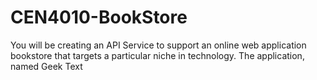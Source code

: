 # CEN4010-BookStore
You will be creating an API Service to support an online web application bookstore that targets a particular niche in technology. The application, named Geek Text
